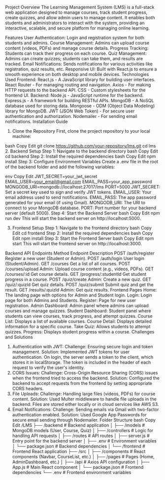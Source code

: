 Project Overview
The Learning Management System (LMS) is a full-stack web application designed to manage courses, track student progress, create quizzes, and allow admin users to manage content. It enables both students and administrators to interact with the system, providing an interactive, scalable, and secure platform for managing online learning.

Features
User Authentication: Login and registration system for both students and admins.
Course Management: Admins can upload course content (videos, PDFs) and manage course details.
Progress Tracking: Students can track their progress on each course.
Quiz Management: Admins can create quizzes; students can take them, and results are tracked.
Email Notifications: Sends notifications for various activities like registration, quiz results, etc.
Responsive UI: Built with React.js to ensure a smooth experience on both desktop and mobile devices.
Technologies Used
Frontend:
React.js - A JavaScript library for building user interfaces.
React Router - For managing routing and navigation.
Axios - For making HTTP requests to the backend API.
CSS - Custom stylesheets for the frontend UI.
Backend:
Node.js - JavaScript runtime for the backend.
Express.js - A framework for building RESTful APIs.
MongoDB - A NoSQL database used for storing data.
Mongoose - ODM (Object Data Modeling) library for MongoDB.
JWT (JSON Web Token) - For secure user authentication and authorization.
Nodemailer - For sending email notifications.
Installation Guide
1. Clone the Repository
First, clone the project repository to your local machine:

bash
Copy
Edit
git clone https://github.com/your-repository/lms.git
cd lms
2. Backend Setup
Step 1: Navigate to the backend directory
bash
Copy
Edit
cd backend
Step 2: Install the required dependencies
bash
Copy
Edit
npm install
Step 3: Configure Environment Variables
Create a .env file in the root of the backend folder and add the following variables:

env
Copy
Edit
JWT_SECRET=your_jwt_secret
EMAIL_USER=your_email@gmail.com
EMAIL_PASS=your_app_password
MONGODB_URI=mongodb://localhost:27017/lms
PORT=5000
JWT_SECRET: Set a secret key used to sign and verify JWT tokens.
EMAIL_USER: Your email address used to send notifications.
EMAIL_PASS: The app password generated for your email (if using Gmail).
MONGODB_URI: The URI to connect to your MongoDB database.
PORT: Port number for your backend server (default 5000).
Step 4: Start the Backend Server
bash
Copy
Edit
npm run dev
This will start the backend server on http://localhost:5000.

3. Frontend Setup
Step 1: Navigate to the frontend directory
bash
Copy
Edit
cd frontend
Step 2: Install the required dependencies
bash
Copy
Edit
npm install
Step 3: Start the Frontend Server
bash
Copy
Edit
npm start
This will start the frontend server on http://localhost:3000.

Backend API Endpoints
Method	Endpoint	Description
POST	/auth/register	Register a new user (Student or Admin).
POST	/auth/login	User login (Student/Admin).
GET	/courses	Get a list of all courses.
POST	/courses/upload	Admin: Upload course content (e.g., videos, PDFs).
GET	/courses/:id	Get course details.
GET	/progress/:studentId	Get student progress in a course.
POST	/quiz/create	Admin: Create a new quiz.
GET	/quiz/:quizId	Get quiz details.
POST	/quiz/submit	Submit quiz and get the result.
GET	/results/:quizId	Admin: Get quiz results.
Frontend Pages
Home: The landing page with options for Admin and Student login.
Login: Login page for both Admins and Students.
Register: Page for new user registration.
Admin Dashboard: Admin panel where admins can upload courses and manage quizzes.
Student Dashboard: Student panel where students can view courses, track progress, and attempt quizzes.
Course List: Displays a list of available courses.
Course Detail: Displays detailed information for a specific course.
Take Quiz: Allows students to attempt quizzes.
Progress: Displays student progress within a course.
Challenges and Solutions
1. Authentication with JWT:
Challenge: Ensuring secure login and token management.
Solution: Implemented JWT tokens for user authentication. On login, the server sends a token to the client, which stores it in localStorage. The token is included in the header of each request to verify the user's identity.
2. CORS Issues:
Challenge: Cross-Origin Resource Sharing (CORS) issues when the frontend tried to access the backend.
Solution: Configured the backend to accept requests from the frontend by setting appropriate CORS headers.
3. File Uploads:
Challenge: Handling large files (videos, PDFs) for course content.
Solution: Used Multer middleware to handle file uploads in the backend. Files are stored either locally or in cloud services like AWS S3.
4. Email Notifications:
Challenge: Sending emails via Gmail with two-factor authentication enabled.
Solution: Used Google App Passwords for secure email sending through Nodemailer.
Folder Structure
bash
Copy
Edit
/LMS
├── /backend                # Backend application
│   ├── /models             # MongoDB models (User, Course, Quiz)
│   ├── /controllers        # Logic for handling API requests
│   ├── /routes             # API routes
│   ├── server.js           # Entry point for the backend server
│   ├── .env                # Environment variables
│   └── package.json        # Backend dependencies
│
└── /frontend               # Frontend React application
    ├── /src
    │   ├── /components     # React components (Navbar, CourseList, etc.)
    │   ├── /pages          # Pages (Home, AdminDashboard, etc.)
    │   ├── /api            # Axios API configuration
    │   ├── App.js          # Main React component
    │   └── package.json    # Frontend dependencies
    └── .env                # Frontend environment variables
